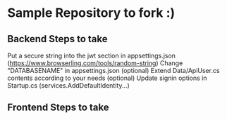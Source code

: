 # Sample Repository to fork :)

## Backend Steps to take
Put a secure string into the jwt section in appsettings.json (https://www.browserling.com/tools/random-string)
Change "DATABASENAME" in appsettings.json 
(optional) Extend Data/ApiUser.cs contents according to your needs
(optional) Update signin options in Startup.cs (services.AddDefaultIdentity...)

## Frontend Steps to take